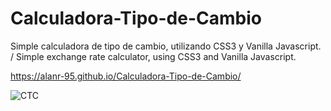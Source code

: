 <p align="center">

# Calculadora-Tipo-de-Cambio
Simple calculadora de tipo de cambio, utilizando CSS3 y Vanilla Javascript. / Simple exchange rate calculator, using CSS3 and Vanilla Javascript.

https://alanr-95.github.io/Calculadora-Tipo-de-Cambio/


![CTC](https://user-images.githubusercontent.com/69488042/112555914-dd7ddc00-8da7-11eb-9d0a-0b06736b7bf1.jpg)

</p>
